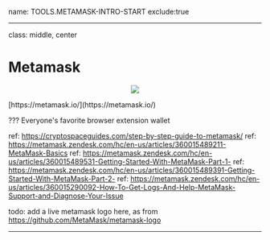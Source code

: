 name: TOOLS.METAMASK-INTRO-START
exclude:true

---
class: middle, center
# Metamask
<p align=center>
    <img src="../media/metamask.png">
</p>
[https://metamask.io/](https://metamask.io/)

???
Everyone's favorite browser extension wallet

ref: https://cryptospaceguides.com/step-by-step-guide-to-metamask/
ref: https://metamask.zendesk.com/hc/en-us/articles/360015489211-MetaMask-Basics
ref: https://metamask.zendesk.com/hc/en-us/articles/360015489531-Getting-Started-With-MetaMask-Part-1-
ref: https://metamask.zendesk.com/hc/en-us/articles/360015489391-Getting-Started-With-MetaMask-Part-2-
ref: https://metamask.zendesk.com/hc/en-us/articles/360015290092-How-To-Get-Logs-And-Help-MetaMask-Support-and-Diagnose-Your-Issue

todo: add a live metamask logo here, as from https://github.com/MetaMask/metamask-logo

---
